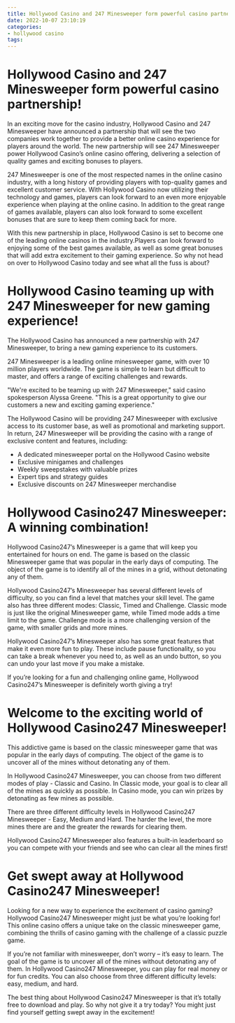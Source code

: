 ```yaml
---
title: Hollywood Casino and 247 Minesweeper form powerful casino partnership!
date: 2022-10-07 23:10:19
categories:
- hollywood casino
tags:
---
```



#  Hollywood Casino and 247 Minesweeper form powerful casino partnership!

In an exciting move for the casino industry, Hollywood Casino and 247 Minesweeper have announced a partnership that will see the two companies work together to provide a better online casino experience for players around the world. The new partnership will see 247 Minesweeper power Hollywood Casino’s online casino offering, delivering a selection of quality games and exciting bonuses to players.

247 Minesweeper is one of the most respected names in the online casino industry, with a long history of providing players with top-quality games and excellent customer service. With Hollywood Casino now utilizing their technology and games, players can look forward to an even more enjoyable experience when playing at the online casino. In addition to the great range of games available, players can also look forward to some excellent bonuses that are sure to keep them coming back for more.

With this new partnership in place, Hollywood Casino is set to become one of the leading online casinos in the industry.Players can look forward to enjoying some of the best games available, as well as some great bonuses that will add extra excitement to their gaming experience. So why not head on over to Hollywood Casino today and see what all the fuss is about?

#  Hollywood Casino teaming up with 247 Minesweeper for new gaming experience!

The Hollywood Casino has announced a new partnership with 247 Minesweeper, to bring a new gaming experience to its customers.

247 Minesweeper is a leading online minesweeper game, with over 10 million players worldwide. The game is simple to learn but difficult to master, and offers a range of exciting challenges and rewards.

"We're excited to be teaming up with 247 Minesweeper," said casino spokesperson Alyssa Greene. "This is a great opportunity to give our customers a new and exciting gaming experience."

The Hollywood Casino will be providing 247 Minesweeper with exclusive access to its customer base, as well as promotional and marketing support. In return, 247 Minesweeper will be providing the casino with a range of exclusive content and features, including:

- A dedicated minesweeper portal on the Hollywood Casino website
- Exclusive minigames and challenges
- Weekly sweepstakes with valuable prizes
- Expert tips and strategy guides
- Exclusive discounts on 247 Minesweeper merchandise

#  Hollywood Casino247 Minesweeper: A winning combination!

Hollywood Casino247’s Minesweeper is a game that will keep you entertained for hours on end. The game is based on the classic Minesweeper game that was popular in the early days of computing. The object of the game is to identify all of the mines in a grid, without detonating any of them.

Hollywood Casino247’s Minesweeper has several different levels of difficulty, so you can find a level that matches your skill level. The game also has three different modes: Classic, Timed and Challenge. Classic mode is just like the original Minesweeper game, while Timed mode adds a time limit to the game. Challenge mode is a more challenging version of the game, with smaller grids and more mines.

Hollywood Casino247’s Minesweeper also has some great features that make it even more fun to play. These include pause functionality, so you can take a break whenever you need to, as well as an undo button, so you can undo your last move if you make a mistake.

If you’re looking for a fun and challenging online game, Hollywood Casino247’s Minesweeper is definitely worth giving a try!

#  Welcome to the exciting world of Hollywood Casino247 Minesweeper!

This addictive game is based on the classic minesweeper game that was popular in the early days of computing. The object of the game is to uncover all of the mines without detonating any of them.

In Hollywood Casino247 Minesweeper, you can choose from two different modes of play - Classic and Casino. In Classic mode, your goal is to clear all of the mines as quickly as possible. In Casino mode, you can win prizes by detonating as few mines as possible.

There are three different difficulty levels in Hollywood Casino247 Minesweeper - Easy, Medium and Hard. The harder the level, the more mines there are and the greater the rewards for clearing them.

Hollywood Casino247 Minesweeper also features a built-in leaderboard so you can compete with your friends and see who can clear all the mines first!

#  Get swept away at Hollywood Casino247 Minesweeper!

Looking for a new way to experience the excitement of casino gaming? Hollywood Casino247 Minesweeper might just be what you’re looking for! This online casino offers a unique take on the classic minesweeper game, combining the thrills of casino gaming with the challenge of a classic puzzle game.

If you’re not familiar with minesweeper, don’t worry – it’s easy to learn. The goal of the game is to uncover all of the mines without detonating any of them. In Hollywood Casino247 Minesweeper, you can play for real money or for fun credits. You can also choose from three different difficulty levels: easy, medium, and hard.

The best thing about Hollywood Casino247 Minesweeper is that it’s totally free to download and play. So why not give it a try today? You might just find yourself getting swept away in the excitement!